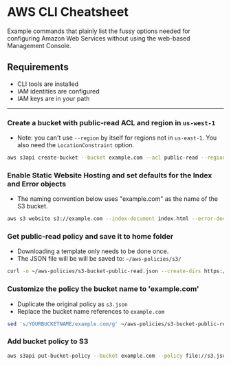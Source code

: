 # AWS CLI Cheatsheet
Example commands that plainly list the fussy options needed for configuring Amazon Web Services without using the web-based Management Console.

## Requirements
 * CLI tools are installed
 * IAM identities are configured
 * IAM keys are in your path

---

### Create a bucket with public-read ACL and region in `us-west-1`
  * Note: you can't use `--region` by itself for regions not in `us-east-1`. You also need the `LocationConstraint` option.
  ```bash
  aws s3api create-bucket --bucket example.com --acl public-read --region us-west-1 --create-bucket-configuration LocationConstraint=us-west-1
  ```

### Enable Static Website Hosting and set defaults for the Index and Error objects
  * The naming convention below uses "example.com" as the name of the S3 bucket.
```bash
aws s3 website s3://example.com --index-document index.html --error-document index.html
```

### Get public-read policy and save it to home folder
  * Downloading a template only needs to be done once.
  * The JSON file will be will be saved to: `~/aws-policies/s3/`
```bash
curl -o ~/aws-policies/s3-bucket-public-read.json --create-dirs https://raw.githubusercontent.com/spiritphyz/aws-policies/master/s3/s3-bucket-public-read.json
```

### Customize the policy the bucket name to 'example.com'
  * Duplicate the original policy as `s3.json`
  * Replace the bucket name references to `example.com`
```bash
sed 's/YOURBUCKETNAME/example.com/g' ~/aws-policies/s3-bucket-public-read.json > s3.json
```

### Add bucket policy to S3
```bash
aws s3api put-bucket-policy --bucket example.com --policy file://s3.json
```
